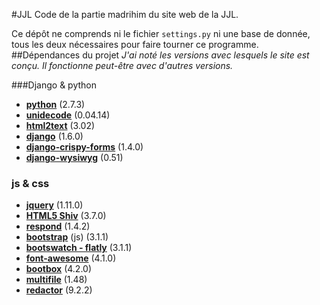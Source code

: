 #JJL
Code de la partie madrihim du site web de la JJL.

Ce dépôt ne comprends ni le fichier `settings.py` ni une base de donnée, tous les deux nécessaires pour faire tourner ce programme.
##Dépendances du projet
*J'ai noté les versions avec lesquels le site est conçu. Il fonctionne peut-être avec d'autres versions.*

###Django & python
- **[python](http://python.org)** (2.7.3)
- **[unidecode](https://pypi.python.org/pypi/Unidecode)** (0.04.14)
- **[html2text](https://github.com/aaronsw/html2text)** (3.02)
- **[django](https://djangoproject.com)** (1.6.0)
- **[django-crispy-forms](https://github.com/maraujop/django-crispy-forms)** (1.4.0)
- **[django-wysiwyg](https://github.com/pydanny/django-wysiwyg)** (0.51)

### js & css
- **[jquery](https://jquery.org)** (1.11.0)
- **[HTML5 Shiv](https://code.google.com/p/html5shiv/)** (3.7.0)
- **[respond](https://github.com/scottjehl/Respond)** (1.4.2)
- **[bootstrap](http://getbootstrap.com)** (js) (3.1.1)
- **[bootswatch - flatly](http://bootswatch.com/flatly)** (3.1.1)
- **[font-awesome](http://fontawesome.io)** (4.1.0)
- **[bootbox](http://bootboxjs.com)** (4.2.0)
- **[multifile](http://www.fyneworks.com/jquery/multiple-file-upload)** (1.48)
- **[redactor](http://imperavi.com/redactor)** (9.2.2)
